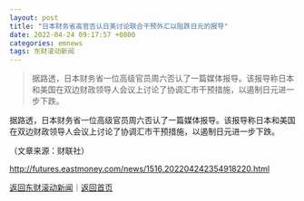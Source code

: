 ```yaml
---
layout: post
title: "日本财务省高官否认日美讨论联合干预外汇以阻跌日元的报导"
date: 2022-04-24 09:17:57 +0800
categories: emnews
tags: 东财滚动新闻
---
```

> 据路透，日本财务省一位高级官员周六否认了一篇媒体报导。该报导称日本和美国在双边财政领导人会议上讨论了协调汇市干预措施，以遏制日元进一步下跌。

<p>据路透，日本财务省一位高级官员周六否认了一篇媒体报导。该报导称日本和美国在双边财政领导人会议上讨论了协调汇市干预措施，以遏制日元进一步下跌。 </p><p class="em_media">（文章来源：财联社）</p>

<http://futures.eastmoney.com/news/1516,202204242354918220.html>

[返回东财滚动新闻](//finews.withounder.com/emnews/)｜[返回首页](//finews.withounder.com/)